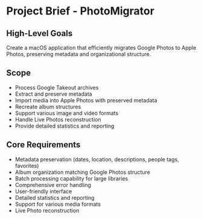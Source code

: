 # Project Brief - PhotoMigrator

## High-Level Goals
Create a macOS application that efficiently migrates Google Photos to Apple Photos, preserving metadata and organizational structure.

## Scope
- Process Google Takeout archives
- Extract and preserve metadata
- Import media into Apple Photos with preserved metadata
- Recreate album structures
- Support various image and video formats
- Handle Live Photos reconstruction
- Provide detailed statistics and reporting

## Core Requirements
- Metadata preservation (dates, location, descriptions, people tags, favorites)
- Album organization matching Google Photos structure
- Batch processing capability for large libraries
- Comprehensive error handling
- User-friendly interface
- Detailed statistics and reporting
- Support for various media formats
- Live Photo reconstruction 